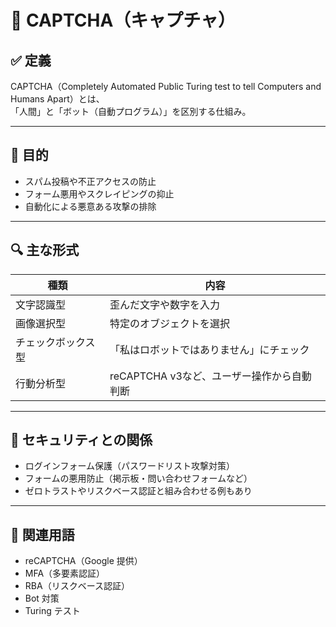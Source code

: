 # 🧠 CAPTCHA（キャプチャ）

## ✅ 定義

CAPTCHA（Completely Automated Public Turing test to tell Computers and Humans Apart）とは、  
「人間」と「ボット（自動プログラム）」を区別する仕組み。

---

## 🎯 目的

- スパム投稿や不正アクセスの防止
- フォーム悪用やスクレイピングの抑止
- 自動化による悪意ある攻撃の排除

---

## 🔍 主な形式

| 種類 | 内容 |
|------|------|
| 文字認識型 | 歪んだ文字や数字を入力 |
| 画像選択型 | 特定のオブジェクトを選択 |
| チェックボックス型 | 「私はロボットではありません」にチェック |
| 行動分析型 | reCAPTCHA v3など、ユーザー操作から自動判断 |

---

## 🔐 セキュリティとの関係

- ログインフォーム保護（パスワードリスト攻撃対策）
- フォームの悪用防止（掲示板・問い合わせフォームなど）
- ゼロトラストやリスクベース認証と組み合わせる例もあり

---

## 📎 関連用語

- reCAPTCHA（Google 提供）
- MFA（多要素認証）
- RBA（リスクベース認証）
- Bot 対策
- Turing テスト